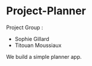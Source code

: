 # Project-Planner
Project Group :
- Sophie Gillard
- Titouan Moussiaux

We build a simple planner app.

